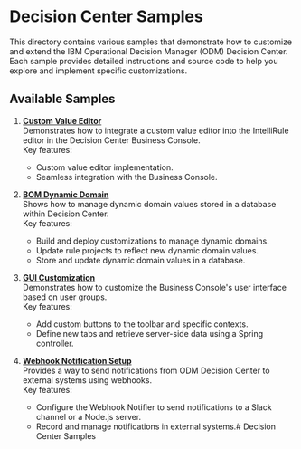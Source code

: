 # Decision Center Samples

This directory contains various samples that demonstrate how to customize and extend the IBM Operational Decision Manager (ODM) Decision Center. Each sample provides detailed instructions and source code to help you explore and implement specific customizations.

## Available Samples

1. **[Custom Value Editor](./businessvalueeditor/README.md)**  
   Demonstrates how to integrate a custom value editor into the IntelliRule editor in the Decision Center Business Console.  
   Key features:
   - Custom value editor implementation.
   - Seamless integration with the Business Console.

2. **[BOM Dynamic Domain](./dynamicdomain/README.md)**  
   Shows how to manage dynamic domain values stored in a database within Decision Center.  
   Key features:
   - Build and deploy customizations to manage dynamic domains.
   - Update rule projects to reflect new dynamic domain values.
   - Store and update dynamic domain values in a database.

3. **[GUI Customization](./guicustomization/README.md)**  
   Demonstrates how to customize the Business Console's user interface based on user groups.  
   Key features:
   - Add custom buttons to the toolbar and specific contexts.
   - Define new tabs and retrieve server-side data using a Spring controller.

4. **[Webhook Notification Setup](./webhooknotifier/README.md)**  
   Provides a way to send notifications from ODM Decision Center to external systems using webhooks.  
   Key features:
   - Configure the Webhook Notifier to send notifications to a Slack channel or a Node.js server.
   - Record and manage notifications in external systems.# Decision Center Samples

